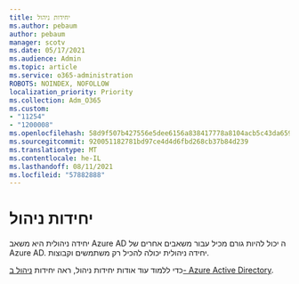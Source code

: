 ```yaml
---
title: יחידות ניהול
ms.author: pebaum
author: pebaum
manager: scotv
ms.date: 05/17/2021
ms.audience: Admin
ms.topic: article
ms.service: o365-administration
ROBOTS: NOINDEX, NOFOLLOW
localization_priority: Priority
ms.collection: Adm_O365
ms.custom:
- "11254"
- "1200008"
ms.openlocfilehash: 58d9f507b427556e5dee6156a838417778a8104acb5c43da659749fb738bd6eb
ms.sourcegitcommit: 920051182781bd97ce4d4d6fbd268cb37b84d239
ms.translationtype: MT
ms.contentlocale: he-IL
ms.lasthandoff: 08/11/2021
ms.locfileid: "57882888"
---
```

# <a name="administrative-units"></a>יחידות ניהול

יחידה ניהולית היא משאב Azure AD ה יכול להיות גורם מכיל עבור משאבים אחרים של Azure AD. יחידה ניהולית יכולה להכיל רק משתמשים וקבוצות.

כדי ללמוד עוד אודות יחידות ניהול, ראה יחידות [ניהול ב- Azure Active Directory](https://docs.microsoft.com/azure/active-directory/roles/administrative-units).